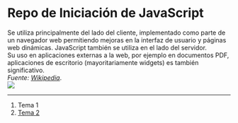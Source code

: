 # Repo de Iniciación de JavaScript
Se utiliza principalmente del lado del cliente, implementado como parte de un navegador web permitiendo mejoras en la interfaz de usuario y páginas web dinámicas​. JavaScript también se utiliza en el lado del servidor.   
Su uso en aplicaciones externas a la web, por ejemplo en documentos PDF, aplicaciones de escritorio (mayoritariamente widgets) es también significativo.   
*Fuente: [Wikipedia](https://es.wikipedia.org/wiki/JavaScript)*.  
![](https://jnjsite.com/wp-content/uploads/2020/04/256x256xJavascript-logo-1024x1024.png.pagespeed.ic.n0RJyXyL1j.png)  

    
    
---
1. Tema 1
2. [Tema 2](https://github.com/adrianpisabarrogarcia/javascript-iniciacion/tree/master/Tema%202)
